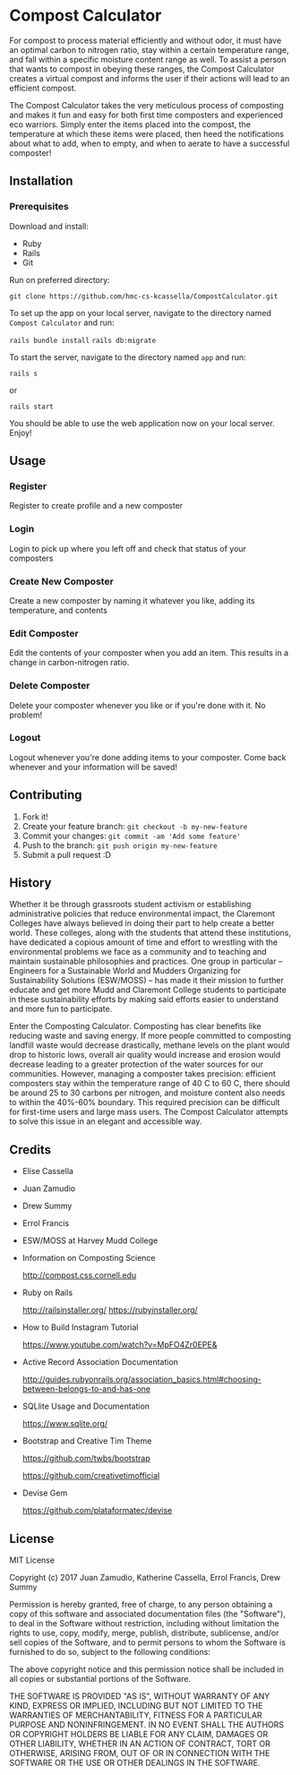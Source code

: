 # Compost Calculator

For compost to process material efficiently and without odor, it must have an optimal carbon to nitrogen ratio, stay within a certain temperature range, and fall within a specific moisture content range as well. To assist a person that wants to compost in obeying these ranges, the Compost Calculator creates a virtual compost and informs the user if their actions will lead to an efficient compost.

The Compost Calculator takes the very meticulous process of composting and makes it fun and easy for both first time composters and experienced eco warriors. Simply enter the items placed into the compost, the temperature at which these items were placed, then heed the notifications about what to add, when to empty, and when to aerate to have a successful composter!

## Installation

  ### Prerequisites

  Download and install: 
  
  - Ruby
  - Rails
  - Git

Run on preferred directory:

`git clone https://github.com/hmc-cs-kcassella/CompostCalculator.git`

To set up the app on your local server, navigate to the directory named `Compost Calculator` and run:

`rails bundle install`
`rails db:migrate`

To start the server, navigate to the directory named `app` and run:

`rails s`

or

`rails start`

You should be able to use the web application now on your local server. Enjoy!

## Usage

  ### Register
  
  Register to create profile and a new composter

  ### Login
  
  Login to pick up where you left off and check that status of your composters

  ### Create New Composter
  
  Create a new composter by naming it whatever you like, adding its temperature, and contents

  ### Edit Composter

  Edit the contents of your composter when you add an item. This results in a change in carbon-nitrogen ratio.

  ### Delete Composter

  Delete your composter whenever you like or if you're done with it. No problem!

  ### Logout

  Logout whenever you're done adding items to your composter. Come back whenever and your information will be saved!

## Contributing

1. Fork it!
2. Create your feature branch: `git checkout -b my-new-feature`
3. Commit your changes: `git commit -am 'Add some feature'`
4. Push to the branch: `git push origin my-new-feature`
5. Submit a pull request :D

## History

Whether it be through grassroots student activism or establishing administrative policies that reduce environmental impact, the Claremont Colleges have always believed in doing their part to help create a better world. These colleges, along with the students that attend these institutions, have dedicated a copious amount of time and effort to wrestling with the environmental problems we face as a community and to teaching and maintain sustainable philosophies and practices. One group in particular – Engineers for a Sustainable World and Mudders Organizing for Sustainability Solutions (ESW/MOSS) – has made it their mission to further educate and get more Mudd and Claremont College students to participate in these sustainability efforts by making said efforts easier to understand and more fun to participate. 

Enter the Composting Calculator. Composting has clear benefits like reducing waste and saving energy. If more people committed to composting landfill waste would decrease drastically, methane levels on the plant would drop to historic lows, overall air quality would increase and erosion would decrease leading to a greater protection of the water sources for our communities. However, managing a composter takes precision: efficient composters stay within the temperature range of 40 C to 60 C, there should be around 25 to 30 carbons per nitrogen, and moisture content also needs to within the 40%-60% boundary. This required precision can be difficult for first-time users and large mass users. The Compost Calculator attempts to solve this issue in an elegant and accessible way.

## Credits

- Elise Cassella

- Juan Zamudio

- Drew Summy

- Errol Francis

- ESW/MOSS at Harvey Mudd College

- Information on Composting Science
  
  http://compost.css.cornell.edu

- Ruby on Rails
  
  http://railsinstaller.org/
  https://rubyinstaller.org/

- How to Build Instagram Tutorial

  https://www.youtube.com/watch?v=MpFO4Zr0EPE&

- Active Record Association Documentation
  
  http://guides.rubyonrails.org/association_basics.html#choosing-between-belongs-to-and-has-one

- SQLlite Usage and Documentation

  https://www.sqlite.org/

- Bootstrap and Creative Tim Theme
  
  https://github.com/twbs/bootstrap

  https://github.com/creativetimofficial

- Devise Gem

  https://github.com/plataformatec/devise

## License

MIT License

Copyright (c) 2017 Juan Zamudio, Katherine Cassella, Errol Francis, Drew Summy

Permission is hereby granted, free of charge, to any person obtaining a copy
of this software and associated documentation files (the "Software"), to deal
in the Software without restriction, including without limitation the rights
to use, copy, modify, merge, publish, distribute, sublicense, and/or sell
copies of the Software, and to permit persons to whom the Software is
furnished to do so, subject to the following conditions:

The above copyright notice and this permission notice shall be included in all
copies or substantial portions of the Software.

THE SOFTWARE IS PROVIDED "AS IS", WITHOUT WARRANTY OF ANY KIND, EXPRESS OR
IMPLIED, INCLUDING BUT NOT LIMITED TO THE WARRANTIES OF MERCHANTABILITY,
FITNESS FOR A PARTICULAR PURPOSE AND NONINFRINGEMENT. IN NO EVENT SHALL THE
AUTHORS OR COPYRIGHT HOLDERS BE LIABLE FOR ANY CLAIM, DAMAGES OR OTHER
LIABILITY, WHETHER IN AN ACTION OF CONTRACT, TORT OR OTHERWISE, ARISING FROM,
OUT OF OR IN CONNECTION WITH THE SOFTWARE OR THE USE OR OTHER DEALINGS IN THE
SOFTWARE.
